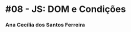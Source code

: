 # #08 - JS: DOM e Condições

### Ana Cecília dos Santos Ferreira

[comment]: <> (Coloque aqui o nome completo)